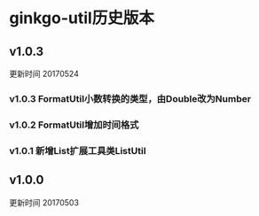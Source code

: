 # ginkgo-util历史版本

## v1.0.3
更新时间 20170524
### v1.0.3 FormatUtil小数转换的类型，由Double改为Number
### v1.0.2 FormatUtil增加时间格式
### v1.0.1 新增List扩展工具类ListUtil

## v1.0.0
更新时间 20170503